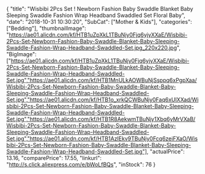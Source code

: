{
	"title": "Wisbibi 2Pcs Set ! Newborn Fashion Baby Swaddle Blanket Baby Sleeping Swaddle Fashion Wrap Headband Swaddled Set Floral Baby",
	"date": "2018-10-31 10:30:20",
	"SubCat": ["Mother & Kids"],
	"categories": ["Bedding"],
	"thumbnailImage": "https://ae01.alicdn.com/kf/HTB1uZpXkL1TBuNjy0Fjq6yjyXXaE/Wisbibi-2Pcs-Set-Newborn-Fashion-Baby-Swaddle-Blanket-Baby-Sleeping-Swaddle-Fashion-Wrap-Headband-Swaddled-Set.jpg_220x220.jpg",
	"BigImage": ["https://ae01.alicdn.com/kf/HTB1uZpXkL1TBuNjy0Fjq6yjyXXaE/Wisbibi-2Pcs-Set-Newborn-Fashion-Baby-Swaddle-Blanket-Baby-Sleeping-Swaddle-Fashion-Wrap-Headband-Swaddled-Set.jpg","https://ae01.alicdn.com/kf/HTB1MnULkAOWBuNjSsppq6xPgpXaa/Wisbibi-2Pcs-Set-Newborn-Fashion-Baby-Swaddle-Blanket-Baby-Sleeping-Swaddle-Fashion-Wrap-Headband-Swaddled-Set.jpg","https://ae01.alicdn.com/kf/HTB1o_xrkQCWBuNjy0Faq6xUlXXad/Wisbibi-2Pcs-Set-Newborn-Fashion-Baby-Swaddle-Blanket-Baby-Sleeping-Swaddle-Fashion-Wrap-Headband-Swaddled-Set.jpg","https://ae01.alicdn.com/kf/HTB1R8AekwmTBuNjy1Xbq6yMrVXaB/Wisbibi-2Pcs-Set-Newborn-Fashion-Baby-Swaddle-Blanket-Baby-Sleeping-Swaddle-Fashion-Wrap-Headband-Swaddled-Set.jpg","https://ae01.alicdn.com/kf/HTB1AzIEkv9TBuNjy0Fcq6zeiFXaO/Wisbibi-2Pcs-Set-Newborn-Fashion-Baby-Swaddle-Blanket-Baby-Sleeping-Swaddle-Fashion-Wrap-Headband-Swaddled-Set.jpg"],
	"actualPrice": 13.16,
	"comparePrice": 17.55,
	"linkurl": "http://s.click.aliexpress.com/e/bWoLfBQs",
	"inStock": 76
}
